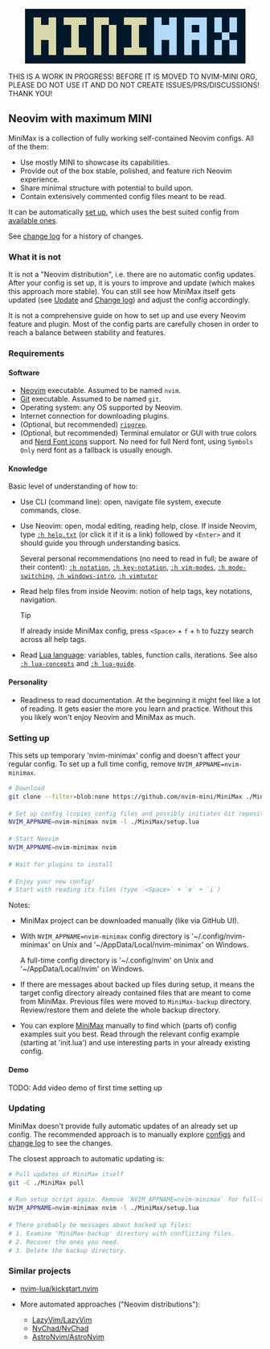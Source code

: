 <p align="center"> <img src="logo.png" alt="mini.nvim" style="max-width:100%;border:solid 2px"/> </p>

THIS IS A WORK IN PROGRESS! BEFORE IT IS MOVED TO NVIM-MINI ORG, PLEASE DO NOT USE IT AND DO NOT CREATE ISSUES/PRS/DISCUSSIONS! THANK YOU!

## Neovim with maximum MINI

MiniMax is a collection of fully working self-contained Neovim configs. All of the them:

- Use mostly MINI to showcase its capabilities.
- Provide out of the box stable, polished, and feature rich Neovim experience.
- Share minimal structure with potential to build upon.
- Contain extensively commented config files meant to be read.

It can be automatically [set up](#setting-up), which uses the best suited config from [available ones](configs).

See [change log](CHANGELOG.md) for a history of changes.

### What it is not

It is not a "Neovim distribution", i.e. there are no automatic config updates. After your config is set up, it is yours to improve and update (which makes this approach more stable). You can still see how MiniMax itself gets updated (see [Update](#update) and [Change log](CHANGELOG.md)) and adjust the config accordingly.

It is not a comprehensive guide on how to set up and use every Neovim feature and plugin. Most of the config parts are carefully chosen in order to reach a balance between stability and features.

### Requirements

#### Software

- [Neovim](https://neovim.io/) executable. Assumed to be named `nvim`.
- [Git](https://git-scm.com/) executable. Assumed to be named `git`.
- Operating system: any OS supported by Neovim.
- Internet connection for downloading plugins.
- (Optional, but recommended) [`ripgrep`](https://github.com/BurntSushi/ripgrep#installation).
- (Optional, but recommended) Terminal emulator or GUI with true colors and [Nerd Font icons](https://www.nerdfonts.com/) support. No need for full Nerd font, using `Symbols Only` nerd font as a fallback is usually enough.

#### Knowledge

Basic level of understanding of how to:

- Use CLI (command line): open, navigate file system, execute commands, close.

- Use Neovim: open, modal editing, reading help, close. If inside Neovim, type [`:h help.txt`](https://neovim.io/doc/user/helptag.html?tag=help.txt) (or click it if it is a link) followed by `<Enter>` and it should guide you through understanding basics.

    Several personal recommendations (no need to read in full; be aware of their content): [`:h notation`](https://neovim.io/doc/user/helptag.html?tag=notation), [`:h key-notation`](https://neovim.io/doc/user/helptag.html?tag=key-notation), [`:h vim-modes`](https://neovim.io/doc/user/helptag.html?tag=vim-modes), [`:h mode-switching`](https://neovim.io/doc/user/helptag.html?tag=mode-switching), [`:h windows-intro`](https://neovim.io/doc/user/helptag.html?tag=windows-intro),  [`:h vimtutor`](https://neovim.io/doc/user/helptag.html?tag=vimtutor)

- Read help files from inside Neovim: notion of help tags, key notations, navigation.

  > [!TIP]
  > If already inside MiniMax config, press `<Space>` + `f` + `h` to fuzzy search across all help tags.

- Read [Lua language](https://learnxinyminutes.com/lua/): variables, tables, function calls, iterations. See also [`:h lua-concepts`](https://neovim.io/doc/user/helptag.html?tag=lua-concepts) and [`:h lua-guide`](https://neovim.io/doc/user/helptag.html?tag=lua-guide).

#### Personality

- Readiness to read documentation. At the beginning it might feel like a lot of reading. It gets easier the more you learn and practice. Without this you likely won't enjoy Neovim and MiniMax as much.

### Setting up

This sets up temporary 'nvim-minimax' config and doesn't affect your regular config. To set up a full time config, remove `NVIM_APPNAME=nvim-minimax`.

```bash
# Download
git clone --filter=blob:none https://github.com/nvim-mini/MiniMax ./MiniMax

# Set up config (copies config files and possibly initiates Git repository)
NVIM_APPNAME=nvim-minimax nvim -l ./MiniMax/setup.lua

# Start Neovim
NVIM_APPNAME=nvim-minimax nvim

# Wait for plugins to install

# Enjoy your new config!
# Start with reading its files (type `<Space>` + `e` + `i`)
```

Notes:

- MiniMax project can be downloaded manually (like via GitHub UI).

- With `NVIM_APPNAME=nvim-minimax` config directory is '\~/.config/nvim-minimax' on Unix and '\~/AppData/Local/nvim-minimax' on Windows.

    A full-time config directory is '\~/.config/nvim' on Unix and '\~/AppData/Local/nvim' on Windows.

- If there are messages about backed up files during setup, it means the target config directory already contained files that are meant to come from MiniMax. Previous files were moved to `MiniMax-backup` directory. Review/restore them and delete the whole backup directory.

- You can explore [MiniMax](configs) manually to find which (parts of) config examples suit you best. Read through the relevant config example (starting at 'init.lua') and use interesting parts in your already existing config.

#### Demo

TODO: Add video demo of first time setting up

### Updating

MiniMax doesn't provide fully automatic updates of an already set up config. The recommended approach is to manually explore [configs](configs) and [change log](CHANGELOG.md) to see the changes.

The closest approach to automatic updating is:

```bash
# Pull updates of MiniMax itself
git -C ./MiniMax pull

# Run setup script again. Remove `NVIM_APPNAME=nvim-minimax` for full-time config
NVIM_APPNAME=nvim-minimax nvim -l ./MiniMax/setup.lua

# There probably be messages about backed up files:
# 1. Examine 'MiniMax-backup' directory with conflicting files.
# 2. Recover the ones you need.
# 3. Delete the backup directory.
```

### Similar projects

- [nvim-lua/kickstart.nvim](https://github.com/nvim-lua/kickstart.nvim)

- More automated approaches ("Neovim distributions"):
    - [LazyVim/LazyVim](https://github.com/LazyVim/LazyVim)
    - [NvChad/NvChad](https://github.com/NvChad/NvChad)
    - [AstroNvim/AstroNvim](https://github.com/AstroNvim/AstroNvim)
